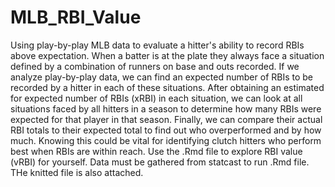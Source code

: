# MLB_RBI_Value
Using play-by-play MLB data to evaluate a hitter's ability to record RBIs above expectation. When a batter is at the plate they always face a situation defined by a combination of runners on base and outs recorded. If we analyze play-by-play data, we can find an expected number of RBIs to be recorded by a hitter in each of these situations. After obtaining an estimated for expected number of RBIs (xRBI) in each situation, we can look at all situations faced by all hitters in a season to determine how many RBIs were expected for that player in that season. Finally, we can compare their actual RBI totals to their expected total to find out who overperformed and by how much. Knowing this could be vital for identifying clutch hitters who perform best when RBIs are within reach. Use the .Rmd file to explore RBI value (vRBI) for yourself. Data must be gathered from statcast to run .Rmd file. THe knitted file is also attached.
